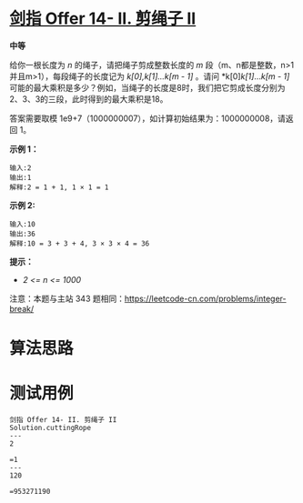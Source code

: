 # [剑指 Offer 14- II. 剪绳子 II][cnTitle]

**中等**

给你一根长度为  *n*  的绳子，请把绳子剪成整数长度的  *m*  段（m、n都是整数，n>1并且m>1），每段绳子的长度记为  *k[0],k[1]...k[m - 1]*  。请问  *k[0]*k[1]*...*k[m - 1]*  可能的最大乘积是多少？例如，当绳子的长度是8时，我们把它剪成长度分别为2、3、3的三段，此时得到的最大乘积是18。

答案需要取模 1e9+7（1000000007），如计算初始结果为：1000000008，请返回 1。



**示例 1：** 

```
输入:2
输出:1
解释:2 = 1 + 1, 1 × 1 = 1
```

**示例 2:** 

```
输入:10
输出:36
解释:10 = 3 + 3 + 4, 3 × 3 × 4 = 36
```



**提示：** 

-  *2 <= n <= 1000* 

注意：本题与主站 343 题相同：https://leetcode-cn.com/problems/integer-break/




# 算法思路

# 测试用例
```
剑指 Offer 14- II. 剪绳子 II
Solution.cuttingRope
---
2

=1
---
120

=953271190
```

[cnTitle]: https://leetcode-cn.com/problems/jian-sheng-zi-ii-lcof/
